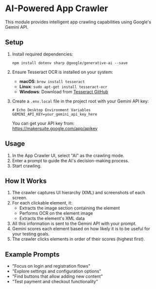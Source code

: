 # AI-Powered App Crawler

This module provides intelligent app crawling capabilities using Google's Gemini API.

## Setup

1. Install required dependencies:
   ```
   npm install dotenv sharp @google/generative-ai --save
   ```

2. Ensure Tesseract OCR is installed on your system:
   - **macOS**: `brew install tesseract`
   - **Linux**: `sudo apt-get install tesseract-ocr`
   - **Windows**: Download from [Tesseract GitHub](https://github.com/UB-Mannheim/tesseract/wiki)

3. Create a `.env.local` file in the project root with your Gemini API key:
   ```
   # Echo Desktop Environment Variables
   GEMINI_API_KEY=your_gemini_api_key_here
   ```
   
   You can get your API key from: https://makersuite.google.com/app/apikey

## Usage

1. In the App Crawler UI, select "AI" as the crawling mode.
2. Enter a prompt to guide the AI's decision-making process.
3. Start crawling.

## How It Works

1. The crawler captures UI hierarchy (XML) and screenshots of each screen.
2. For each clickable element, it:
   - Extracts the image section containing the element
   - Performs OCR on the element image
   - Extracts the element's XML data
3. All this information is sent to the Gemini API with your prompt.
4. Gemini scores each element based on how likely it is to be useful for your testing goals.
5. The crawler clicks elements in order of their scores (highest first).

## Example Prompts

- "Focus on login and registration flows"
- "Explore settings and configuration options"
- "Find buttons that allow adding new content"
- "Test payment and checkout functionality" 